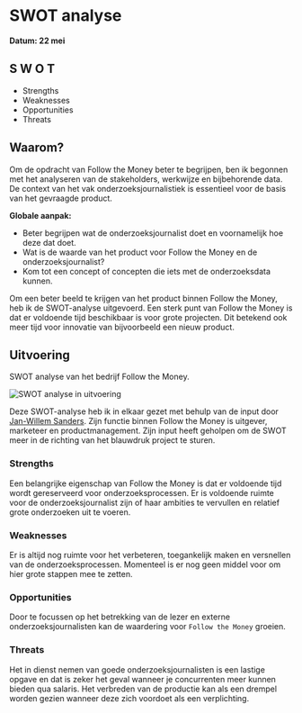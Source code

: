 # SWOT analyse

__Datum: 22 mei__

## S W O T

* Strengths
* Weaknesses
* Opportunities
* Threats

## Waarom?

Om de opdracht van Follow the Money beter te begrijpen, ben ik begonnen met het analyseren van de stakeholders, werkwijze en bijbehorende data. De context van het vak onderzoeksjournalistiek is essentieel voor de basis van het gevraagde product. 

__Globale aanpak:__

* Beter begrijpen wat de onderzoeksjournalist doet en voornamelijk hoe deze dat doet.
* Wat is de waarde van het product voor Follow the Money en de onderzoeksjournalist?
* Kom tot een concept of concepten die iets met de onderzoeksdata kunnen. 

Om een beter beeld te krijgen van het product binnen Follow the Money, heb ik de SWOT-analyse uitgevoerd. Een sterk punt van Follow the Money is dat er voldoende tijd beschikbaar is voor grote projecten. Dit betekend ook meer tijd voor innovatie van bijvoorbeeld een nieuw product.

## Uitvoering

SWOT analyse van het bedrijf Follow the Money.

![SWOT analyse in uitvoering](content/swot2.png)



Deze SWOT-analyse heb ik in elkaar gezet met behulp van de input door [Jan-Willem Sanders](https://www.linkedin.com/in/janwillemsanders). Zijn functie binnen Follow the Money is uitgever, marketeer en productmanagement. Zijn input heeft geholpen om de SWOT meer in de richting van het blauwdruk project te sturen. 


### Strengths

Een belangrijke eigenschap van Follow the Money is dat er voldoende tijd wordt gereserveerd voor onderzoeksprocessen. Er is voldoende ruimte voor de onderzoeksjournalist zijn of haar ambities te vervullen en relatief grote onderzoeken uit te voeren.

### Weaknesses

Er is altijd nog ruimte voor het verbeteren, toegankelijk maken en versnellen van de onderzoeksprocessen. Momenteel is er nog geen middel voor om hier grote stappen mee te zetten.

### Opportunities

Door te focussen op het betrekking van de lezer en externe onderzoeksjournalisten kan de waardering voor `Follow the Money` groeien.

### Threats

Het in dienst nemen van goede onderzoeksjournalisten is een lastige opgave en dat is zeker het geval wanneer je concurrenten meer kunnen bieden qua salaris. Het verbreden van de productie kan als een drempel worden gezien wanneer deze zich voordoet als een verplichting.

